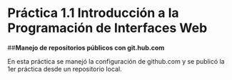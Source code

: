 # Práctica 1.1 Introducción a la Programación de Interfaces Web

##**Manejo de repositorios públicos con git.hub.com**

En esta práctica se manejó la configuración de github.com y se publicó la 1er práctica desde un repositorio local.
